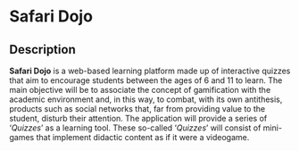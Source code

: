 # Safari Dojo

## Description
**Safari Dojo** is a web-based learning platform made up of interactive quizzes that aim to encourage students between the ages of 6 and 11 to learn. The main objective will be to associate the concept of gamification with the academic environment and,
in this way, to combat, with its own antithesis, products such as social networks that, far from providing value to the student, disturb their attention. The application will provide a series of ‘_Quizzes_’ as a learning tool. These 
so-called ‘_Quizzes_’ will consist of mini-games that implement didactic content as if it were a videogame.
